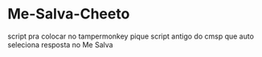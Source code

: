 # Me-Salva-Cheeto
script pra colocar no tampermonkey pique script antigo do cmsp que auto seleciona resposta no Me Salva
